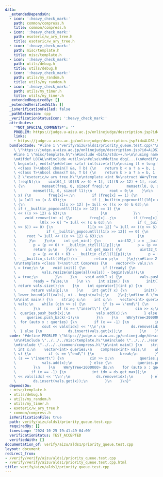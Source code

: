 ```yaml
---
data:
  _extendedDependsOn:
  - icon: ':heavy_check_mark:'
    path: common/compress.h
    title: common/compress.h
  - icon: ':heavy_check_mark:'
    path: esoteric/w_ary_tree.h
    title: esoteric/w_ary_tree.h
  - icon: ':heavy_check_mark:'
    path: misc/template.h
    title: misc/template.h
  - icon: ':heavy_check_mark:'
    path: utils/debug.h
    title: utils/debug.h
  - icon: ':heavy_check_mark:'
    path: utils/my_random.h
    title: utils/my_random.h
  - icon: ':heavy_check_mark:'
    path: utils/my_timer.h
    title: utils/my_timer.h
  _extendedRequiredBy: []
  _extendedVerifiedWith: []
  _isVerificationFailed: false
  _pathExtension: cpp
  _verificationStatusIcon: ':heavy_check_mark:'
  attributes:
    '*NOT_SPECIAL_COMMENTS*': ''
    PROBLEM: https://judge.u-aizu.ac.jp/onlinejudge/description.jsp?id=ALDS1_9_C
    links:
    - https://judge.u-aizu.ac.jp/onlinejudge/description.jsp?id=ALDS1_9_C
  bundledCode: "#line 1 \"verify/aizu/alds1/priority_queue.test.cpp\"\n#define PROBLEM\
    \ \"https://judge.u-aizu.ac.jp/onlinejudge/description.jsp?id=ALDS1_9_C\"\n\n\
    #line 1 \"misc/template.h\"\n#include <bits/stdc++.h>\n\nusing namespace std;\n\
    \n#ifdef LOCAL\n#include <utils>\n#else\n#define dbg(...)\n#endif\n\n#define all(x)\
    \ begin(x), end(x)\n#define sz(x) int(size(x))\n\nusing ll = long long;\n\ntemplate\
    \ <class T>\nbool ckmin(T &a, T b) {\n    return b < a ? a = b, 1 : 0;\n}\ntemplate\
    \ <class T>\nbool ckmax(T &a, T b) {\n    return b > a ? a = b, 1 : 0;\n}\n#line\
    \ 2 \"esoteric/w_ary_tree.h\"\n\ntemplate <int N>\nstruct WAryTree {\n    uint32_t\
    \ freq[N];\n    uint64_t l0[(N >> 6) + 1], l1[(N >> 12) + 1], root;\n\n    WAryTree()\
    \ {\n        memset(freq, 0, sizeof freq);\n        memset(l0, 0, sizeof l0);\n\
    \        memset(l1, 0, sizeof l1);\n        root = 0;\n    }\n\n    void insert(int\
    \ x) {\n        freq[x]++;\n        if (freq[x] == 1) {\n            l0[x >> 6]\
    \ |= 1ull << (x & 63);\n            if (__builtin_popcountll(l0[x >> 6]) == 1)\
    \ {\n                l1[x >> 12] |= 1ull << ((x >> 6) & 63);\n               \
    \ if (__builtin_popcountll(l1[x >> 12]) == 1) {\n                    root |= 1ull\
    \ << ((x >> 12) & 63);\n                }\n            }\n        }\n    }\n\n\
    \    void remove(int x) {\n        freq[x]--;\n        if (freq[x] == 0) {\n \
    \           l0[x >> 6] ^= 1ull << (x & 63);\n            if (__builtin_popcountll(l0[x\
    \ >> 6]) == 0) {\n                l1[x >> 12] ^= 1ull << ((x >> 6) & 63);\n  \
    \              if (__builtin_popcountll(l1[x >> 12]) == 0) {\n               \
    \     root ^= 1ull << ((x >> 12) & 63);\n                }\n            }\n  \
    \      }\n    }\n\n    int get_min() {\n        uint32_t p = __builtin_ctzll(root);\n\
    \        p = (p << 6) + __builtin_ctzll(l1[p]);\n        p = (p << 6) + __builtin_ctzll(l0[p]);\n\
    \        return p;\n    }\n\n    int get_max() {\n        uint32_t p = 63 - __builtin_clzll(root);\n\
    \        p = (p << 6) + 63 - __builtin_clzll(l1[p]);\n        p = (p << 6) + 63\
    \ - __builtin_clzll(l0[p]);\n        return p;\n    }\n};\n#line 2 \"common/compress.h\"\
    \n\ntemplate <class T>\nstruct Compress {\n    vector<T> vals;\n    bool ready\
    \ = true;\n \n    void init() {\n        if (!ready) {\n            sort(all(vals));\n\
    \            vals.resize(unique(all(vals)) - begin(vals));\n            ready\
    \ = true;\n        }\n    }\n    void add(T x) {\n        vals.push_back(x);\n\
    \        ready = false;\n    }\n \n    int size() {\n        init();\n       \
    \ return vals.size();\n    }\n    int operator[](int p) {\n        init();\n \
    \       return vals[p];\n    }\n    int get(T x) {\n        init();\n        return\
    \ lower_bound(all(vals), x) - begin(vals);\n    }\n};\n#line 6 \"verify/aizu/alds1/priority_queue.test.cpp\"\
    \n\nint main() {\n    string s;\n    int x;\n    vector<int> queries;\n    Compress<int>\
    \ vals;\n    while (cin >> s) {\n        if (s == \"end\") {\n            break;\n\
    \        }\n        if (s == \"insert\") {\n            cin >> x;\n          \
    \  queries.push_back(x);\n            vals.add(x);\n        } else {\n       \
    \     queries.push_back(-1);\n        }\n    }\n    WAryTree<2000000> ds;\n  \
    \  for (auto x : queries) {\n        if (x == -1) {\n            int idx = ds.get_max();\n\
    \            cout << vals[idx] << '\\n';\n            ds.remove(idx);\n      \
    \  } else {\n            ds.insert(vals.get(x));\n        }\n    }\n}\n"
  code: "#define PROBLEM \"https://judge.u-aizu.ac.jp/onlinejudge/description.jsp?id=ALDS1_9_C\"\
    \n\n#include \"../../../misc/template.h\"\n#include \"../../../esoteric/w_ary_tree.h\"\
    \n#include \"../../../common/compress.h\"\n\nint main() {\n    string s;\n   \
    \ int x;\n    vector<int> queries;\n    Compress<int> vals;\n    while (cin >>\
    \ s) {\n        if (s == \"end\") {\n            break;\n        }\n        if\
    \ (s == \"insert\") {\n            cin >> x;\n            queries.push_back(x);\n\
    \            vals.add(x);\n        } else {\n            queries.push_back(-1);\n\
    \        }\n    }\n    WAryTree<2000000> ds;\n    for (auto x : queries) {\n \
    \       if (x == -1) {\n            int idx = ds.get_max();\n            cout\
    \ << vals[idx] << '\\n';\n            ds.remove(idx);\n        } else {\n    \
    \        ds.insert(vals.get(x));\n        }\n    }\n}"
  dependsOn:
  - misc/template.h
  - utils/debug.h
  - utils/my_random.h
  - utils/my_timer.h
  - esoteric/w_ary_tree.h
  - common/compress.h
  isVerificationFile: true
  path: verify/aizu/alds1/priority_queue.test.cpp
  requiredBy: []
  timestamp: '2024-10-25 19:41:49-04:00'
  verificationStatus: TEST_ACCEPTED
  verifiedWith: []
documentation_of: verify/aizu/alds1/priority_queue.test.cpp
layout: document
redirect_from:
- /verify/verify/aizu/alds1/priority_queue.test.cpp
- /verify/verify/aizu/alds1/priority_queue.test.cpp.html
title: verify/aizu/alds1/priority_queue.test.cpp
---
```

